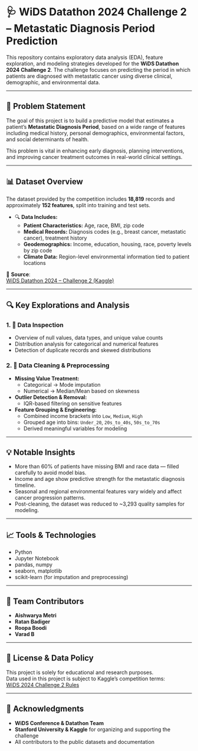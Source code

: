 # 🩺 WiDS Datathon 2024 Challenge 2 – Metastatic Diagnosis Period Prediction

This repository contains exploratory data analysis (EDA), feature exploration, and modeling strategies developed for the **WiDS Datathon 2024 Challenge 2**. The challenge focuses on predicting the period in which patients are diagnosed with metastatic cancer using diverse clinical, demographic, and environmental data.

---

## 📌 Problem Statement

The goal of this project is to build a predictive model that estimates a patient’s **Metastatic Diagnosis Period**, based on a wide range of features including medical history, personal demographics, environmental factors, and social determinants of health.

This problem is vital in enhancing early diagnosis, planning interventions, and improving cancer treatment outcomes in real-world clinical settings.

---

## 📊 Dataset Overview

The dataset provided by the competition includes **18,819** records and approximately **152 features**, split into training and test sets.

- 🔍 **Data Includes:**
  - **Patient Characteristics:** Age, race, BMI, zip code
  - **Medical Records:** Diagnosis codes (e.g., breast cancer, metastatic cancer), treatment history
  - **Geodemographics:** Income, education, housing, race, poverty levels by zip code
  - **Climate Data:** Region-level environmental information tied to patient locations

📂 **Source**:  
[WiDS Datathon 2024 – Challenge 2 (Kaggle)](https://www.kaggle.com/competitions/widsdatathon2024-challenge2/data)

---

## 🔍 Key Explorations and Analysis

### 1. 📌 Data Inspection
- Overview of null values, data types, and unique value counts
- Distribution analysis for categorical and numerical features
- Detection of duplicate records and skewed distributions

### 2. 🧹 Data Cleaning & Preprocessing
- **Missing Value Treatment:**
  - Categorical → Mode imputation
  - Numerical → Median/Mean based on skewness
- **Outlier Detection & Removal:**
  - IQR-based filtering on sensitive features
- **Feature Grouping & Engineering:**
  - Combined income brackets into `Low`, `Medium`, `High`
  - Grouped age into bins: `Under_20`, `20s_to_40s`, `50s_to_70s`
  - Derived meaningful variables for modeling

---

## 💡 Notable Insights

- More than 60% of patients have missing BMI and race data — filled carefully to avoid model bias.
- Income and age show predictive strength for the metastatic diagnosis timeline.
- Seasonal and regional environmental features vary widely and affect cancer progression patterns.
- Post-cleaning, the dataset was reduced to ~3,293 quality samples for modeling.

---

## 📈 Tools & Technologies

- Python
- Jupyter Notebook
- pandas, numpy
- seaborn, matplotlib
- scikit-learn (for imputation and preprocessing)

---

## 👥 Team Contributors

- **Aishwarya Metri**
- **Ratan Badiger**
- **Roopa Boodi**
- **Varad B**

---

## 📜 License & Data Policy

This project is solely for educational and research purposes.  
Data used in this project is subject to Kaggle’s competition terms:  
[WiDS 2024 Challenge 2 Rules](https://www.kaggle.com/competitions/widsdatathon2024-challenge2/rules)

---

## 🙌 Acknowledgments

- **WiDS Conference & Datathon Team**  
- **Stanford University & Kaggle** for organizing and supporting the challenge  
- All contributors to the public datasets and documentation



